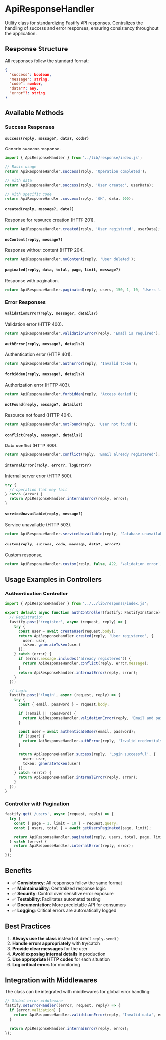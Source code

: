 # ApiResponseHandler

Utility class for standardizing Fastify API responses. Centralizes the handling of success and error responses, ensuring consistency throughout the application.

## Response Structure

All responses follow the standard format:

```json
{
  "success": boolean,
  "message": string,
  "code": number,
  "data"?: any,
  "error"?: string
}
```

## Available Methods

### Success Responses

#### `success(reply, message?, data?, code?)`

Generic success response.

```typescript
import { ApiResponseHandler } from '../lib/response/index.js';

// Basic usage
return ApiResponseHandler.success(reply, 'Operation completed');

// With data
return ApiResponseHandler.success(reply, 'User created', userData);

// With specific code
return ApiResponseHandler.success(reply, 'OK', data, 200);
```

#### `created(reply, message?, data?)`

Response for resource creation (HTTP 201).

```typescript
return ApiResponseHandler.created(reply, 'User registered', userData);
```

#### `noContent(reply, message?)`

Response without content (HTTP 204).

```typescript
return ApiResponseHandler.noContent(reply, 'User deleted');
```

#### `paginated(reply, data, total, page, limit, message?)`

Response with pagination.

```typescript
return ApiResponseHandler.paginated(reply, users, 150, 1, 10, 'Users listed');
```

### Error Responses

#### `validationError(reply, message?, details?)`

Validation error (HTTP 400).

```typescript
return ApiResponseHandler.validationError(reply, 'Email is required');
```

#### `authError(reply, message?, details?)`

Authentication error (HTTP 401).

```typescript
return ApiResponseHandler.authError(reply, 'Invalid token');
```

#### `forbidden(reply, message?, details?)`

Authorization error (HTTP 403).

```typescript
return ApiResponseHandler.forbidden(reply, 'Access denied');
```

#### `notFound(reply, message?, details?)`

Resource not found (HTTP 404).

```typescript
return ApiResponseHandler.notFound(reply, 'User not found');
```

#### `conflict(reply, message?, details?)`

Data conflict (HTTP 409).

```typescript
return ApiResponseHandler.conflict(reply, 'Email already registered');
```

#### `internalError(reply, error?, logError?)`

Internal server error (HTTP 500).

```typescript
try {
  // operation that may fail
} catch (error) {
  return ApiResponseHandler.internalError(reply, error);
}
```

#### `serviceUnavailable(reply, message?)`

Service unavailable (HTTP 503).

```typescript
return ApiResponseHandler.serviceUnavailable(reply, 'Database unavailable');
```

#### `custom(reply, success, code, message, data?, error?)`

Custom response.

```typescript
return ApiResponseHandler.custom(reply, false, 422, 'Validation error', validationErrors);
```

## Usage Examples in Controllers

### Authentication Controller

```typescript
import { ApiResponseHandler } from '../../lib/response/index.js';

export default async function authController(fastify: FastifyInstance) {
  // Registration
  fastify.post('/register', async (request, reply) => {
    try {
      const user = await createUser(request.body);
      return ApiResponseHandler.created(reply, 'User registered', {
        user: user,
        token: generateToken(user)
      });
    } catch (error) {
      if (error.message.includes('already registered')) {
        return ApiResponseHandler.conflict(reply, error.message);
      }
      return ApiResponseHandler.internalError(reply, error);
    }
  });

  // Login
  fastify.post('/login', async (request, reply) => {
    try {
      const { email, password } = request.body;

      if (!email || !password) {
        return ApiResponseHandler.validationError(reply, 'Email and password are required');
      }

      const user = await authenticateUser(email, password);
      if (!user) {
        return ApiResponseHandler.authError(reply, 'Invalid credentials');
      }

      return ApiResponseHandler.success(reply, 'Login successful', {
        user: user,
        token: generateToken(user)
      });
    } catch (error) {
      return ApiResponseHandler.internalError(reply, error);
    }
  });
}
```

### Controller with Pagination

```typescript
fastify.get('/users', async (request, reply) => {
  try {
    const { page = 1, limit = 10 } = request.query;
    const { users, total } = await getUsersPaginated(page, limit);

    return ApiResponseHandler.paginated(reply, users, total, page, limit);
  } catch (error) {
    return ApiResponseHandler.internalError(reply, error);
  }
});
```

## Benefits

- ✅ **Consistency**: All responses follow the same format
- ✅ **Maintainability**: Centralized response logic
- ✅ **Security**: Control over sensitive error exposure
- ✅ **Testability**: Facilitates automated testing
- ✅ **Documentation**: More predictable API for consumers
- ✅ **Logging**: Critical errors are automatically logged

## Best Practices

1. **Always use the class** instead of direct `reply.send()`
2. **Handle errors appropriately** with try/catch
3. **Provide clear messages** for the user
4. **Avoid exposing internal details** in production
5. **Use appropriate HTTP codes** for each situation
6. **Log critical errors** for monitoring

## Integration with Middlewares

The class can be integrated with middlewares for global error handling:

```typescript
// Global error middleware
fastify.setErrorHandler((error, request, reply) => {
  if (error.validation) {
    return ApiResponseHandler.validationError(reply, 'Invalid data', error.validation);
  }

  return ApiResponseHandler.internalError(reply, error);
});
```
